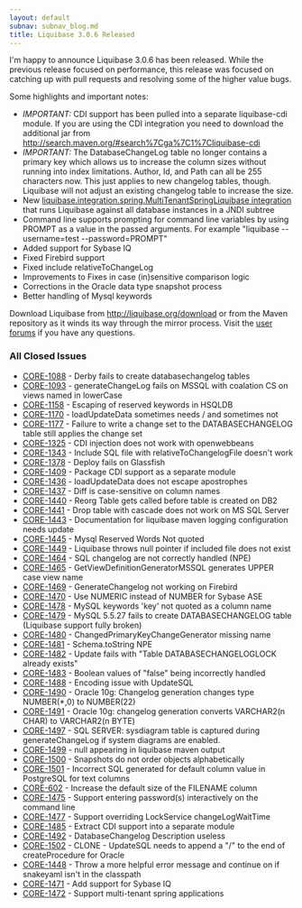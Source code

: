 ```yaml
---
layout: default
subnav: subnav_blog.md
title: Liquibase 3.0.6 Released
---
```



I'm happy to announce Liquibase 3.0.6 has been released. While the previous release focused on performance, this release was focused on catching up with pull requests and resolving some of the higher value bugs.


Some highlights and important notes:


- *IMPORTANT:* CDI support has been pulled into a separate liquibase-cdi module. If you are using the CDI integration you need to download the additional jar from <a href="http://search.maven.org/#search%7Cga%7C1%7Cliquibase-cdi">http://search.maven.org/#search%7Cga%7C1%7Cliquibase-cdi</a>
- *IMPORTANT:* The DatabaseChangeLog table no longer contains a primary key which allows us to increase the column sizes without running into index limitations. Author, Id, and Path can all be 255 characters now. This just applies to new changelog tables, though. Liquibase will not adjust an existing changelog table to increase the size.
- New <a href="https://liquibase.jira.com/browse/CORE-1472">liquibase.integration.spring.MultiTenantSpringLiquibase integration</a> that runs Liquibase against all database instances in a JNDI subtree
- Command line supports prompting for command line variables by using PROMPT as a value in the passed arguments. For example "liquibase --username=test --password=PROMPT"
- Added support for Sybase IQ
- Fixed Firebird support
- Fixed include relativeToChangeLog
- Improvements to Fixes in case (in)sensitive comparison logic
- Corrections in the Oracle data type snapshot process
- Better handling of Mysql keywords



Download Liquibase from <a href="http://liquibase.org/download">http://liquibase.org/download</a> or from the Maven repository as it winds its way through the mirror process. Visit the <a href="http://liquibase.org/community">user forums</a> if you have any questions.



### All Closed Issues


- <a href="https://liquibase.jira.com/browse/CORE-1088">CORE-1088</a> - Derby fails to create databasechangelog tables
- <a href="https://liquibase.jira.com/browse/CORE-1093">CORE-1093</a> - generateChangeLog fails on MSSQL with coalation CS on views named in lowerCase
- <a href="https://liquibase.jira.com/browse/CORE-1158">CORE-1158</a> - Escaping of reserved keywords in HSQLDB
- <a href="https://liquibase.jira.com/browse/CORE-1170">CORE-1170</a> - loadUpdateData sometimes needs / and sometimes not
- <a href="https://liquibase.jira.com/browse/CORE-1177">CORE-1177</a> - Failure to write a change set to the DATABASECHANGELOG table still applies the change set
- <a href="https://liquibase.jira.com/browse/CORE-1325">CORE-1325</a> - CDI injection does not work with openwebbeans
- <a href="https://liquibase.jira.com/browse/CORE-1343">CORE-1343</a> - Include SQL file with relativeToChangelogFile doesn't work
- <a href="https://liquibase.jira.com/browse/CORE-1378">CORE-1378</a> - Deploy fails on Glassfish
- <a href="https://liquibase.jira.com/browse/CORE-1409">CORE-1409</a> - Package CDI support as a separate module
- <a href="https://liquibase.jira.com/browse/CORE-1436">CORE-1436</a> - loadUpdateData does not escape apostrophes
- <a href="https://liquibase.jira.com/browse/CORE-1437">CORE-1437</a> - Diff is case-sensitive on column names
- <a href="https://liquibase.jira.com/browse/CORE-1440">CORE-1440</a> - Reorg Table gets called before table is created on DB2
- <a href="https://liquibase.jira.com/browse/CORE-1441">CORE-1441</a> - Drop table with cascade does not work on MS SQL Server
- <a href="https://liquibase.jira.com/browse/CORE-1443">CORE-1443</a> - Documentation for liquibase maven logging configuration needs update
- <a href="https://liquibase.jira.com/browse/CORE-1445">CORE-1445</a> - Mysql Reserved Words Not quoted
- <a href="https://liquibase.jira.com/browse/CORE-1449">CORE-1449</a> - Liquibase throws null pointer if included file does not exist
- <a href="https://liquibase.jira.com/browse/CORE-1464">CORE-1464</a> - SQL changelog are not correctly handled (NPE)
- <a href="https://liquibase.jira.com/browse/CORE-1465">CORE-1465</a> - GetViewDefinitionGeneratorMSSQL generates UPPER case view name
- <a href="https://liquibase.jira.com/browse/CORE-1469">CORE-1469</a> - GenerateChangelog not working on Firebird
- <a href="https://liquibase.jira.com/browse/CORE-1470">CORE-1470</a> - Use NUMERIC instead of NUMBER for Sybase ASE
- <a href="https://liquibase.jira.com/browse/CORE-1478">CORE-1478</a> - MySQL keywords 'key' not quoted as a column name
- <a href="https://liquibase.jira.com/browse/CORE-1479">CORE-1479</a> - MySQL 5.5.27 fails to create DATABASECHANGELOG table (Liquibase support fully broken)
- <a href="https://liquibase.jira.com/browse/CORE-1480">CORE-1480</a> - ChangedPrimaryKeyChangeGenerator missing name
- <a href="https://liquibase.jira.com/browse/CORE-1481">CORE-1481</a> - Schema.toString NPE
- <a href="https://liquibase.jira.com/browse/CORE-1482">CORE-1482</a> - Update fails with "Table DATABASECHANGELOGLOCK already exists"
- <a href="https://liquibase.jira.com/browse/CORE-1483">CORE-1483</a> - Boolean values of "false" being incorrectly handled
- <a href="https://liquibase.jira.com/browse/CORE-1488">CORE-1488</a> - Encoding issue with UpdateSQL
- <a href="https://liquibase.jira.com/browse/CORE-1490">CORE-1490</a> - Oracle 10g: Changelog generation changes type NUMBER(\*,0) to NUMBER(22)
- <a href="https://liquibase.jira.com/browse/CORE-1491">CORE-1491</a> - Oracle 10g: changelog generation converts VARCHAR2(n CHAR) to VARCHAR2(n BYTE)
- <a href="https://liquibase.jira.com/browse/CORE-1497">CORE-1497</a> - SQL SERVER: sysdiagram table is captured during generateChangeLog if system diagrams are enabled.
- <a href="https://liquibase.jira.com/browse/CORE-1499">CORE-1499</a> - null appearing in liquibase maven output
- <a href="https://liquibase.jira.com/browse/CORE-1500">CORE-1500</a> - Snapshots do not order objects alphabetically
- <a href="https://liquibase.jira.com/browse/CORE-1501">CORE-1501</a> - Incorrect SQL generated for default column value in PostgreSQL for text columns
- <a href="https://liquibase.jira.com/browse/CORE-602">CORE-602</a> - Increase the default size of the FILENAME column
- <a href="https://liquibase.jira.com/browse/CORE-1475">CORE-1475</a> - Support entering password(s) interactively on the command line
- <a href="https://liquibase.jira.com/browse/CORE-1477">CORE-1477</a> - Support overriding LockService changeLogWaitTime
- <a href="https://liquibase.jira.com/browse/CORE-1485">CORE-1485</a> - Extract CDI support into a separate module
- <a href="https://liquibase.jira.com/browse/CORE-1492">CORE-1492</a> - DatabaseChangelog Description useless
- <a href="https://liquibase.jira.com/browse/CORE-1502">CORE-1502</a> - CLONE - UpdateSQL needs to append a "/" to the end of createProcedure for Oracle
- <a href="https://liquibase.jira.com/browse/CORE-1448">CORE-1448</a> - Throw a more helpful error message and continue on if snakeyaml isn't in the classpath
- <a href="https://liquibase.jira.com/browse/CORE-1471">CORE-1471</a> - Add support for Sybase IQ
- <a href="https://liquibase.jira.com/browse/CORE-1472">CORE-1472</a> - Support multi-tenant spring applications




